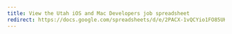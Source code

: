 ```yaml
---
title: View the Utah iOS and Mac Developers job spreadsheet
redirect: https://docs.google.com/spreadsheets/d/e/2PACX-1vQCYio1FO85UKDC8xrroQXvdSEBrfHP3R360pWS8mMkTrTjY-L2SRHMQwRz8o9qH-lePsGCjxb6NLvX/pubhtml
---
```


